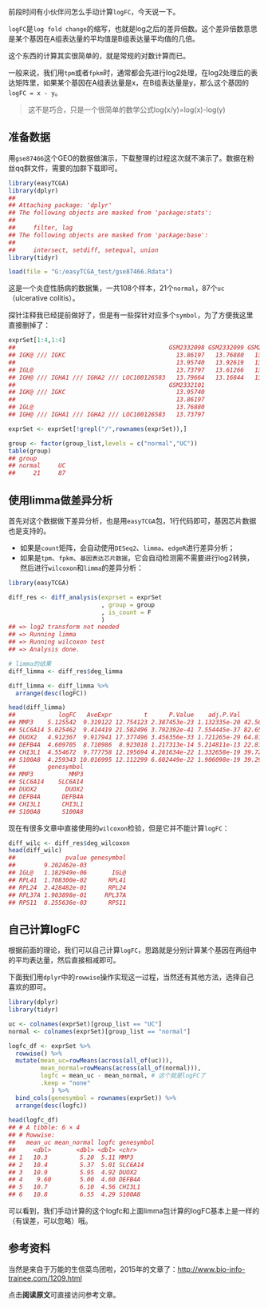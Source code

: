前段时间有小伙伴问怎么手动计算`logFC`，今天说一下。

`logFC`是`log fold change`的缩写，也就是log之后的差异倍数。这个差异倍数意思是某个基因在A组表达量的平均值是B组表达量平均值的几倍。

这个东西的计算其实很简单的，就是常规的对数计算而已。

一般来说，我们用`tpm`或者`fpkm`时，通常都会先进行log2处理，在log2处理后的表达矩阵里，如果某个基因在A组表达量是x，在B组表达量是y，那么这个基因的`logFC = x - y`。

>这不是巧合，只是一个很简单的数学公式log(x/y)=log(x)-log(y)

## 准备数据

用`gse87466`这个GEO的数据做演示，下载整理的过程这次就不演示了。数据在粉丝qq群文件，需要的加群下载即可。


```r
library(easyTCGA)
library(dplyr)
## 
## Attaching package: 'dplyr'
## The following objects are masked from 'package:stats':
## 
##     filter, lag
## The following objects are masked from 'package:base':
## 
##     intersect, setdiff, setequal, union
library(tidyr)

load(file = "G:/easyTCGA_test/gse87466.Rdata")
```

这是一个炎症性肠病的数据集，一共108个样本，21个`normal`，87个`uc`（ulcerative colitis）。

探针注释我已经提前做好了，但是有一些探针对应多个`symbol`，为了方便我这里直接删掉了：


```r
exprSet[1:4,1:4]
##                                           GSM2332098 GSM2332099 GSM2332100
## IGK@ /// IGKC                               13.86197   13.76880   13.95740
##                                             13.95740   13.92619   13.79664
## IGL@                                        13.73797   13.61266   13.86197
## IGH@ /// IGHA1 /// IGHA2 /// LOC100126583   13.79664   13.16844   13.76880
##                                           GSM2332101
## IGK@ /// IGKC                               13.95740
##                                             13.86197
## IGL@                                        13.76880
## IGH@ /// IGHA1 /// IGHA2 /// LOC100126583   13.73797

exprSet <- exprSet[!grepl("/",rownames(exprSet)),]

group <- factor(group_list,levels = c("normal","UC"))
table(group)
## group
## normal     UC 
##     21     87
```

## 使用limma做差异分析

首先对这个数据做下差异分析，也是用`easyTCGA`包，1行代码即可，基因芯片数据也是支持的。

- 如果是`count`矩阵，会自动使用`DESeq2`、`limma`、`edgeR`进行差异分析；
- 如果是`tpm`、`fpkm`、`基因表达芯片数据`，它会自动检测需不需要进行log2转换，然后进行`wilcoxon`和`limma`的差异分析：


```r
library(easyTCGA)

diff_res <- diff_analysis(exprset = exprSet
                          , group = group
                          , is_count = F
                          )
## => log2 transform not needed
## => Running limma
## => Running wilcoxon test
## => Analysis done.

# limma的结果
diff_limma <- diff_res$deg_limma

diff_limma <- diff_limma %>% 
  arrange(desc(logFC))

head(diff_limma)
##            logFC   AveExpr         t      P.Value    adj.P.Val        B
## MMP3    5.125542  9.319122 12.754123 2.387453e-23 1.132335e-20 42.56916
## SLC6A14 5.025462  9.414419 21.582496 3.792392e-41 7.554445e-37 82.65877
## DUOX2   4.912367  9.917941 17.377496 3.456356e-33 1.721265e-29 64.81419
## DEFB4A  4.609705  8.710986  8.923018 1.217313e-14 5.214811e-13 22.81705
## CHI3L1  4.554672  9.777758 12.195694 4.281634e-22 1.332658e-19 39.72614
## S100A8  4.259343 10.016995 12.112299 6.602449e-22 1.906098e-19 39.29950
##         genesymbol
## MMP3          MMP3
## SLC6A14    SLC6A14
## DUOX2        DUOX2
## DEFB4A      DEFB4A
## CHI3L1      CHI3L1
## S100A8      S100A8
```

现在有很多文章中直接使用的`wilcoxon`检验，但是它并不能计算`logFC`：


```r
diff_wilc <- diff_res$deg_wilcoxon
head(diff_wilc)
##              pvalue genesymbol
##        9.202462e-03           
## IGL@   1.182949e-06       IGL@
## RPL41  1.708300e-02      RPL41
## RPL24  2.428482e-01      RPL24
## RPL37A 1.903898e-01     RPL37A
## RPS11  8.255636e-03      RPS11
```

## 自己计算logFC

根据前面的理论，我们可以自己计算`logFC`，思路就是分别计算某个基因在两组中的平均表达量，然后直接相减即可。

下面我们用`dplyr`中的`rowwise`操作实现这一过程，当然还有其他方法，选择自己喜欢的即可。


```r
library(dplyr)
library(tidyr)

uc <- colnames(exprSet)[group_list == "UC"]
normal <- colnames(exprSet)[group_list == "normal"]

logfc_df <- exprSet %>% 
  rowwise() %>% 
  mutate(mean_uc=rowMeans(across(all_of(uc))),
         mean_normal=rowMeans(across(all_of(normal))),
         logfc = mean_uc - mean_normal, # 这个就是logFC了
         .keep = "none"
            ) %>% 
  bind_cols(genesymbol = rownames(exprSet)) %>% 
  arrange(desc(logfc))
  
head(logfc_df)
## # A tibble: 6 × 4
## # Rowwise: 
##   mean_uc mean_normal logfc genesymbol
##     <dbl>       <dbl> <dbl> <chr>     
## 1   10.3         5.20  5.11 MMP3      
## 2   10.4         5.37  5.01 SLC6A14   
## 3   10.9         5.95  4.92 DUOX2     
## 4    9.60        5.00  4.60 DEFB4A    
## 5   10.7         6.10  4.56 CHI3L1    
## 6   10.8         6.55  4.29 S100A8
```

可以看到，我们手动计算的这个logfc和上面limma包计算的logFC基本上是一样的（有误差，可以忽略）哦。

## 参考资料

当然是来自于万能的生信菜鸟团啦，2015年的文章了：http://www.bio-info-trainee.com/1209.html

点击**阅读原文**可直接访问参考文章。

